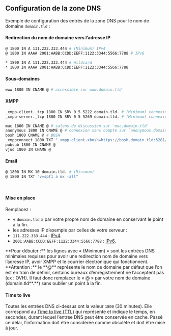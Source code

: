 ## Configuration de la zone DNS

Exemple de configuration des entrés de la zone DNS pour le nom de domaine `domain.tld` :

#### Redirection du nom de domaine vers l’adresse IP
```bash
@ 1800 IN A 111.222.333.444 # (Minimum) IPv4
@ 1800 IN AAAA 2001:AABB:CCDD:EEFF:1122:3344:5566:7788 # IPv6

* 1800 IN A 111.222.333.444 # Wildcard
* 1800 IN AAAA 2001:AABB:CCDD:EEFF:1122:3344:5566:7788
```

#### Sous-domaines
```bash
www 1800 IN CNAME @ # accessible sur www.domain.tld
```

#### XMPP
```bash
_xmpp-client._tcp 1800 IN SRV 0 5 5222 domain.tld. # (Minimum) connexion avec les clients
_xmpp-server._tcp 1800 IN SRV 0 5 5269 domain.tld. # (Minimum) connexions entre serveurs

muc 1800 IN CNAME @ # salons de discussion sur `muc.domain.tld`
anonymous 1800 IN CNAME @ # connexion sans compte sur `anonymous.domain.tld`
bosh 1800 CNAME @ # BOSH
_xmppconnect 1800 TXT "_xmpp-client-xbosh=https://bosh.domain.tld:5281/http-bind"
pubsub 1800 IN CNAME @
vjud 1800 IN CNAME @
```

#### Email
```bash
@ 1800 IN MX 10 domain.tld. # (Minimum)
@ 1800 IN TXT "v=spf1 a mx -all"
```
<br />

#### Mise en place
Remplacez :
* « `domain.tld` » par votre propre nom de domaine en conservant le point à la fin.
* les adresses IP d’exemple par celles de votre serveur :
 * `111.222.333.444` : [IPv4](http://ip.yunohost.org/).
 * `2001:AABB:CCDD:EEFF:1122:3344:5566:7788` : [IPv6](http://ip6.yunohost.org/).

<div class="alert alert-info">**Pour débuter :** les lignes avec « (Minimum) » sont les entrées DNS minimales requises pour avoir une redirection nom de domaine vers l’adresse IP, avoir XMPP et le courrier électronique qui fonctionnent.</div>

<div class="alert alert-warning">**Attention :** le **@** représente le nom de domaine par défaut que l’on est en train de définir, certains bureaux d’enregistrement ne l’acceptent pas (ex : OVH). Il faut donc remplacer le « @ » par votre nom de domaine (domain.tld**.**) sans oublier un point à la fin.</div>

#### Time to live
Toutes les entrées DNS ci-dessus ont la valeur `1800` (30 minutes). Elle correspond au 
[Time to live (TTL)](https://fr.wikipedia.org/wiki/Time_to_Live#Le_Time_to_Live_dans_le_DNS) qui représente et indique le temps, en secondes, durant lequel l’entrée DNS peut être conservée en cache. Passé ce délai, l’information doit être considérée comme obsolète et doit être mise à jour.